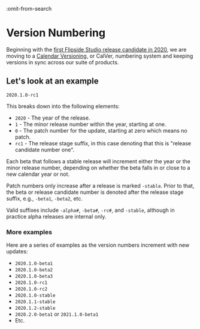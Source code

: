 :omit-from-search

# Version Numbering

Beginning with the [first Flipside Studio release candidate in 2020](https://www.flipsidexr.com/blog/post/80/update-38-flipside-studio-release-candidate-1), we are moving to a [Calendar Versioning](https://calver.org/), or CalVer, numbering system and keeping versions in sync across our suite of products.

## Let's look at an example

```
2020.1.0-rc1
```

This breaks down into the following elements:

* `2020` - The year of the release.
* `1` - The minor release number within the year, starting at one.
* `0` - The patch number for the update, starting at zero which means no patch.
* `rc1` - The release stage suffix, in this case denoting that this is "release candidate number one".

Each beta that follows a stable release will increment either the year or the minor release number, depending on whether the beta falls in or close to a new calendar year or not.

Patch numbers only increase after a release is marked `-stable`. Prior to that, the beta or release candidate number is denoted after the release stage suffix, e.g., `-beta1`, `-beta2`, etc.

Valid suffixes include `-alpha#`, `-beta#`, `-rc#`, and `-stable`, although in practice alpha releases are internal only.

### More examples

Here are a series of examples as the version numbers increment with new updates:

* `2020.1.0-beta1`
* `2020.1.0-beta2`
* `2020.1.0-beta3`
* `2020.1.0-rc1`
* `2020.1.0-rc2`
* `2020.1.0-stable`
* `2020.1.1-stable`
* `2020.1.2-stable`
* `2020.2.0-beta1` or `2021.1.0-beta1`
* Etc.
